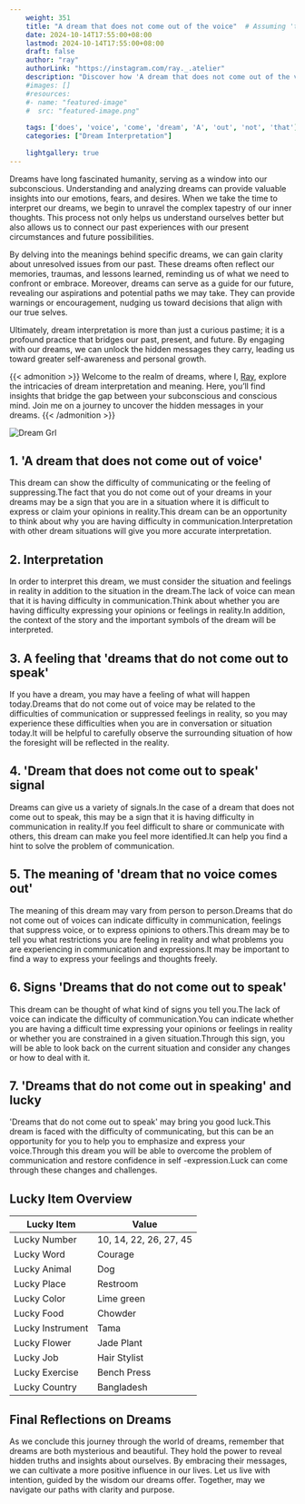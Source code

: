 ```yaml
---
    weight: 351
    title: "A dream that does not come out of the voice"  # Assuming 'title' column exists
    date: 2024-10-14T17:55:00+08:00
    lastmod: 2024-10-14T17:55:00+08:00
    draft: false
    author: "ray"
    authorLink: "https://instagram.com/ray._.atelier"
    description: "Discover how 'A dream that does not come out of the voice' can interpret your future and uncover its significant meanings in your life."
    #images: []
    #resources:
    #- name: "featured-image"
    #  src: "featured-image.png"
    
    tags: ['does', 'voice', 'come', 'dream', 'A', 'out', 'not', 'that']
    categories: ["Dream Interpretation"]
    
    lightgallery: true
---
```

    
Dreams have long fascinated humanity, serving as a window into our subconscious. Understanding and analyzing dreams can provide valuable insights into our emotions, fears, and desires. When we take the time to interpret our dreams, we begin to unravel the complex tapestry of our inner thoughts. This process not only helps us understand ourselves better but also allows us to connect our past experiences with our present circumstances and future possibilities.

By delving into the meanings behind specific dreams, we can gain clarity about unresolved issues from our past. These dreams often reflect our memories, traumas, and lessons learned, reminding us of what we need to confront or embrace. Moreover, dreams can serve as a guide for our future, revealing our aspirations and potential paths we may take. They can provide warnings or encouragement, nudging us toward decisions that align with our true selves.

Ultimately, dream interpretation is more than just a curious pastime; it is a profound practice that bridges our past, present, and future. By engaging with our dreams, we can unlock the hidden messages they carry, leading us toward greater self-awareness and personal growth.

{{< admonition >}}
Welcome to the realm of dreams, where I, [Ray](https://instagram.com/ray._.atelier), explore the intricacies of dream interpretation and meaning. Here, you’ll find insights that bridge the gap between your subconscious and conscious mind. Join me on a journey to uncover the hidden messages in your dreams.
{{< /admonition >}}

![Dream Grl](https://cdn.pixabay.com/photo/2017/11/02/03/35/gothic-2910057_1280.jpg "Dream Grl")

## 1. 'A dream that does not come out of voice'
This dream can show the difficulty of communicating or the feeling of suppressing.The fact that you do not come out of your dreams in your dreams may be a sign that you are in a situation where it is difficult to express or claim your opinions in reality.This dream can be an opportunity to think about why you are having difficulty in communication.Interpretation with other dream situations will give you more accurate interpretation.

## 2. Interpretation
In order to interpret this dream, we must consider the situation and feelings in reality in addition to the situation in the dream.The lack of voice can mean that it is having difficulty in communication.Think about whether you are having difficulty expressing your opinions or feelings in reality.In addition, the context of the story and the important symbols of the dream will be interpreted.

## 3. A feeling that 'dreams that do not come out to speak'
If you have a dream, you may have a feeling of what will happen today.Dreams that do not come out of voice may be related to the difficulties of communication or suppressed feelings in reality, so you may experience these difficulties when you are in conversation or situation today.It will be helpful to carefully observe the surrounding situation of how the foresight will be reflected in the reality.

## 4. 'Dream that does not come out to speak' signal
Dreams can give us a variety of signals.In the case of a dream that does not come out to speak, this may be a sign that it is having difficulty in communication in reality.If you feel difficult to share or communicate with others, this dream can make you feel more identified.It can help you find a hint to solve the problem of communication.

## 5. The meaning of 'dream that no voice comes out'
The meaning of this dream may vary from person to person.Dreams that do not come out of voices can indicate difficulty in communication, feelings that suppress voice, or to express opinions to others.This dream may be to tell you what restrictions you are feeling in reality and what problems you are experiencing in communication and expressions.It may be important to find a way to express your feelings and thoughts freely.

## 6. Signs 'Dreams that do not come out to speak'
This dream can be thought of what kind of signs you tell you.The lack of voice can indicate the difficulty of communication.You can indicate whether you are having a difficult time expressing your opinions or feelings in reality or whether you are constrained in a given situation.Through this sign, you will be able to look back on the current situation and consider any changes or how to deal with it.

## 7. 'Dreams that do not come out in speaking' and lucky
'Dreams that do not come out to speak' may bring you good luck.This dream is faced with the difficulty of communicating, but this can be an opportunity for you to help you to emphasize and express your voice.Through this dream you will be able to overcome the problem of communication and restore confidence in self -expression.Luck can come through these changes and challenges.

## Lucky Item Overview
| Lucky Item          | Value              |
|---------------|--------------------|
| Lucky Number        | 10, 14, 22, 26, 27, 45  |
| Lucky Word          | Courage |
| Lucky Animal        | Dog |
| Lucky Place         | Restroom     |
| Lucky Color         | Lime green     |
| Lucky Food          | Chowder      |
| Lucky Instrument    | Tama |
| Lucky Flower        | Jade Plant    |
| Lucky Job           | Hair Stylist       |
| Lucky Exercise      | Bench Press  |
| Lucky Country       | Bangladesh    |


##  Final Reflections on Dreams

As we conclude this journey through the world of dreams, remember that dreams are both mysterious and beautiful. They hold the power to reveal hidden truths and insights about ourselves. By embracing their messages, we can cultivate a more positive influence in our lives. Let us live with intention, guided by the wisdom our dreams offer. Together, may we navigate our paths with clarity and purpose.
